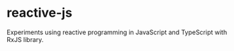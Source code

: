 # reactive-js
Experiments using reactive programming in JavaScript and TypeScript with RxJS library.